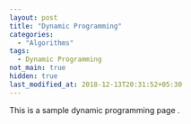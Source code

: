 ```yaml
---
layout: post
title: "Dynamic Programming"
categories:
  - "Algorithms"
tags:
  - Dynamic Programming
not_main: true
hidden: true
last_modified_at: 2018-12-13T20:31:52+05:30
---
```



This is a sample dynamic programming page .
